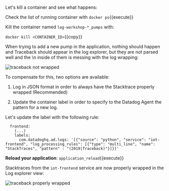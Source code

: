 Let's kill a container and see what happens:

Check the list of running container with `docker ps`{{execute}}

Kill the container named `log-workshop-*_pumps` with:

`docker kill <CONTAINER_ID>`{{copy}}

When trying to add a new pump in the application, nothing should happen and Traceback should appear in the log explorer, but they are not parsed well and the \n inside of them is messing with the log wrapping:

![traceback not wrapped](https://raw.githubusercontent.com/l0k0ms/workshops/master/log-workshop/assets/images/traceback_not_wrapped.png)

To compensate for this, two options are available:

1. Log in JSON format in order to always have the Stacktrace properly wrapped (Recommended)

2. Update the container label in order to specify to the Datadog Agent the pattern for a new log.

Let's update the label with the following rule:

```
  frontend:
    (...)
    labels:
      com.datadoghq.ad.logs: '[{"source": "python", "service": "iot-frontend", "log_processing_rules": [{"type": "multi_line", "name": "StackTraces", "pattern" : "(2019|Traceback)"}]}]'
```

**Reload your application**: `application_reload`{{execute}}

Stacktraces from the `iot-frontend` service are now properly wrapped in the Log explorer view:

![traceback properly wrapped](https://raw.githubusercontent.com/l0k0ms/workshops/master/log-workshop/assets/images/traceback_properly_wrapped.png)